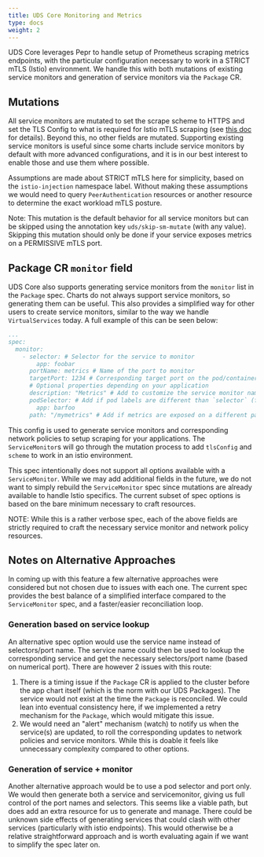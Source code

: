 ```yaml
---
title: UDS Core Monitoring and Metrics
type: docs
weight: 2
---
```


UDS Core leverages Pepr to handle setup of Prometheus scraping metrics endpoints, with the particular configuration necessary to work in a STRICT mTLS (Istio) environment. We handle this with both mutations of existing service monitors and generation of service monitors via the `Package` CR. 

## Mutations

All service monitors are mutated to set the scrape scheme to HTTPS and set the TLS Config to what is required for Istio mTLS scraping (see [this doc](https://istio.io/latest/docs/ops/integrations/prometheus/#tls-settings) for details). Beyond this, no other fields are mutated. Supporting existing service monitors is useful since some charts include service monitors by default with more advanced configurations, and it is in our best interest to enable those and use them where possible.

Assumptions are made about STRICT mTLS here for simplicity, based on the `istio-injection` namespace label. Without making these assumptions we would need to query `PeerAuthentication` resources or another resource to determine the exact workload mTLS posture.

Note: This mutation is the default behavior for all service monitors but can be skipped using the annotation key `uds/skip-sm-mutate` (with any value). Skipping this mutation should only be done if your service exposes metrics on a PERMISSIVE mTLS port.

## Package CR `monitor` field

UDS Core also supports generating service monitors from the `monitor` list in the `Package` spec. Charts do not always support service monitors, so generating them can be useful. This also provides a simplified way for other users to create service monitors, similar to the way we handle `VirtualServices` today. A full example of this can be seen below:

```yaml
...
spec:
  monitor:
    - selector: # Selector for the service to monitor
        app: foobar
      portName: metrics # Name of the port to monitor
      targetPort: 1234 # Corresponding target port on the pod/container (for network policy)
      # Optional properties depending on your application
      description: "Metrics" # Add to customize the service monitor name
      podSelector: # Add if pod labels are different than `selector` (for network policy)
        app: barfoo
      path: "/mymetrics" # Add if metrics are exposed on a different path than "/metrics"
```

This config is used to generate service monitors and corresponding network policies to setup scraping for your applications. The `ServiceMonitor`s will go through the mutation process to add `tlsConfig` and `scheme` to work in an istio environment. 

This spec intentionally does not support all options available with a `ServiceMonitor`. While we may add additional fields in the future, we do not want to simply rebuild the `ServiceMonitor` spec since mutations are already available to handle Istio specifics. The current subset of spec options is based on the bare minimum necessary to craft resources.

NOTE: While this is a rather verbose spec, each of the above fields are strictly required to craft the necessary service monitor and network policy resources. 

## Notes on Alternative Approaches

In coming up with this feature a few alternative approaches were considered but not chosen due to issues with each one. The current spec provides the best balance of a simplified interface compared to the `ServiceMonitor` spec, and a faster/easier reconciliation loop.

### Generation based on service lookup

An alternative spec option would use the service name instead of selectors/port name. The service name could then be used to lookup the corresponding service and get the necessary selectors/port name (based on numerical port). There are however 2 issues with this route:
1. There is a timing issue if the `Package` CR is applied to the cluster before the app chart itself (which is the norm with our UDS Packages). The service would not exist at the time the `Package` is reconciled. We could lean into eventual consistency here, if we implemented a retry mechanism for the `Package`, which would mitigate this issue.
2. We would need an "alert" mechanism (watch) to notify us when the service(s) are updated, to roll the corresponding updates to network policies and service monitors. While this is doable it feels like unnecessary complexity compared to other options.

### Generation of service + monitor

Another alternative approach would be to use a pod selector and port only. We would then generate both a service and servicemonitor, giving us full control of the port names and selectors. This seems like a viable path, but does add an extra resource for us to generate and manage. There could be unknown side effects of generating services that could clash with other services (particularly with istio endpoints). This would otherwise be a relative straightforward approach and is worth evaluating again if we want to simplify the spec later on.
